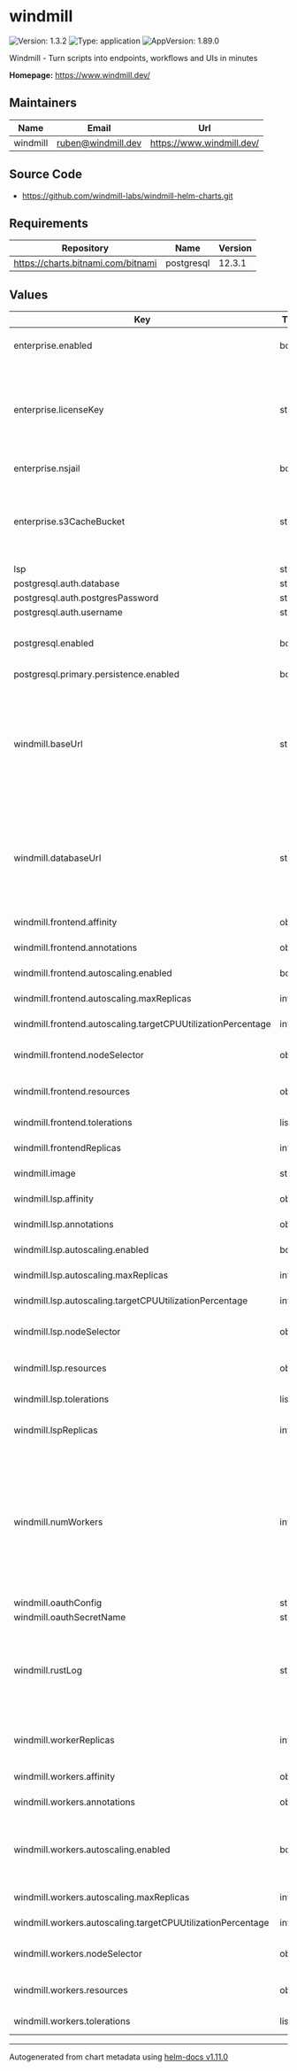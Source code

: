 # windmill

![Version: 1.3.2](https://img.shields.io/badge/Version-1.3.2-informational?style=flat-square)
![Type: application](https://img.shields.io/badge/Type-application-informational?style=flat-square)
![AppVersion: 1.89.0](https://img.shields.io/badge/AppVersion-1.89.0-informational?style=flat-square)

Windmill - Turn scripts into endpoints, workflows and UIs in minutes

**Homepage:** <https://www.windmill.dev/>

## Maintainers

| Name     | Email                | Url                         |
| -------- | -------------------- | --------------------------- |
| windmill | <ruben@windmill.dev> | <https://www.windmill.dev/> |

## Source Code

- <https://github.com/windmill-labs/windmill-helm-charts.git>

## Requirements

| Repository                         | Name       | Version |
| ---------------------------------- | ---------- | ------- |
| https://charts.bitnami.com/bitnami | postgresql | 12.3.1  |

## Values

| Key                                                          | Type   | Default                                                                       | Description                                                                                                                                                                                                 |
| ------------------------------------------------------------ | ------ | ----------------------------------------------------------------------------- | ----------------------------------------------------------------------------------------------------------------------------------------------------------------------------------------------------------- |
| enterprise.enabled                                           | bool   | `false`                                                                       | enable Windmill Enterprise , requires license key.                                                                                                                                                          |
| enterprise.licenseKey                                        | string | `"123456F"`                                                                   | Windmill provided Enterprise license key. Sets LICENSE_KEY environment variable in frontend and worker container.                                                                                           |
| enterprise.nsjail                                            | bool   | `false`                                                                       | use nsjail for sandboxing                                                                                                                                                                                   |
| enterprise.s3CacheBucket                                     | string | `"mybucketname"`                                                              | S3 bucket to use for dependency cache. Sets S3_CACHE_BUCKET environment variable in worker container                                                                                                        |
| lsp                                                          | string | `"latest"`                                                                    | lsp image tag                                                                                                                                                                                               |
| postgresql.auth.database                                     | string | `"windmill"`                                                                  |                                                                                                                                                                                                             |
| postgresql.auth.postgresPassword                             | string | `"windmill"`                                                                  |                                                                                                                                                                                                             |
| postgresql.auth.username                                     | string | `"postgres"`                                                                  |                                                                                                                                                                                                             |
| postgresql.enabled                                           | bool   | `true`                                                                        | enabled included Postgres container for demo purposes only using bitnami                                                                                                                                    |
| postgresql.primary.persistence.enabled                       | bool   | `true`                                                                        |                                                                                                                                                                                                             |
| windmill.baseUrl                                             | string | `"http://localhost"`                                                          | domain as shown in browser, change to https etc based on your endpoint/ingress configuration, sets BASE_URL environment variable in frontend and worker container                                           |
| windmill.databaseUrl                                         | string | `"postgres://postgres:windmill@windmill-postgresql/windmill?sslmode=disable"` | Postgres URI, pods will crashloop if database is unreachable, sets DATABASE_URL environment variable in frontend and worker container                                                                       |
| windmill.frontend.affinity                                   | object | `{}`                                                                          | Affinity rules to apply to the pods                                                                                                                                                                         |
| windmill.frontend.annotations                                | object | `{}`                                                                          | Annotations to apply to the pods                                                                                                                                                                            |
| windmill.frontend.autoscaling.enabled                        | bool   | `true`                                                                        | enable or disable autoscaling                                                                                                                                                                               |
| windmill.frontend.autoscaling.maxReplicas                    | int    | `10`                                                                          | maximum autoscaler replicas                                                                                                                                                                                 |
| windmill.frontend.autoscaling.targetCPUUtilizationPercentage | int    | `80`                                                                          | target CPU utilization                                                                                                                                                                                      |
| windmill.frontend.nodeSelector                               | object | `{}`                                                                          | Node selector to use for scheduling the pods                                                                                                                                                                |
| windmill.frontend.resources                                  | object | `{}`                                                                          | Resource limits and requests for the pods                                                                                                                                                                   |
| windmill.frontend.tolerations                                | list   | `[]`                                                                          | Tolerations to apply to the pods                                                                                                                                                                            |
| windmill.frontendReplicas                                    | int    | `2`                                                                           | replica for the application frontend                                                                                                                                                                        |
| windmill.image                                               | string | `"main"`                                                                      | windmill app image tag                                                                                                                                                                                      |
| windmill.lsp.affinity                                        | object | `{}`                                                                          | Affinity rules to apply to the pods                                                                                                                                                                         |
| windmill.lsp.annotations                                     | object | `{}`                                                                          | Annotations to apply to the pods                                                                                                                                                                            |
| windmill.lsp.autoscaling.enabled                             | bool   | `true`                                                                        | enable or disable autoscaling                                                                                                                                                                               |
| windmill.lsp.autoscaling.maxReplicas                         | int    | `10`                                                                          | maximum autoscaler replicas                                                                                                                                                                                 |
| windmill.lsp.autoscaling.targetCPUUtilizationPercentage      | int    | `80`                                                                          | target CPU utilization                                                                                                                                                                                      |
| windmill.lsp.nodeSelector                                    | object | `{}`                                                                          | Node selector to use for scheduling the pods                                                                                                                                                                |
| windmill.lsp.resources                                       | object | `{}`                                                                          | Resource limits and requests for the pods                                                                                                                                                                   |
| windmill.lsp.tolerations                                     | list   | `[]`                                                                          | Tolerations to apply to the pods                                                                                                                                                                            |
| windmill.lspReplicas                                         | int    | `2`                                                                           | replicas for the lsp containers used by the frontend                                                                                                                                                        |
| windmill.numWorkers                                          | int    | `1`                                                                           | workers per worker container, default and recommended is 1 to isolate one process per container, sets NUM_WORKER environment variable for worker container. Frontend container has 0 NUM_WORKERS by default |
| windmill.oauthConfig                                         | string | `"{}\n"`                                                                      |                                                                                                                                                                                                             |
| windmill.oauthSecretName                                     | string | `""`                                                                          |                                                                                                                                                                                                             |
| windmill.rustLog                                             | string | `"info"`                                                                      | rust log level, set to debug for more information etc, sets RUST_LOG environment variable in frontend and worker container                                                                                  |
| windmill.workerReplicas                                      | int    | `4`                                                                           | replicas for the workers, jobs are executed on the workers                                                                                                                                                  |
| windmill.workers.affinity                                    | object | `{}`                                                                          | Affinity rules to apply to the pods                                                                                                                                                                         |
| windmill.workers.annotations                                 | object | `{}`                                                                          | Annotations to apply to the pods                                                                                                                                                                            |
| windmill.workers.autoscaling.enabled                         | bool   | `false`                                                                       | will not benefit from the global cache and the performances will be poor for newly spawned pods                                                                                                             |
| windmill.workers.autoscaling.maxReplicas                     | int    | `10`                                                                          | maximum autoscaler replicas                                                                                                                                                                                 |
| windmill.workers.autoscaling.targetCPUUtilizationPercentage  | int    | `80`                                                                          | target CPU utilization                                                                                                                                                                                      |
| windmill.workers.nodeSelector                                | object | `{}`                                                                          | Node selector to use for scheduling the pods                                                                                                                                                                |
| windmill.workers.resources                                   | object | `{}`                                                                          | Resource limits and requests for the pods                                                                                                                                                                   |
| windmill.workers.tolerations                                 | list   | `[]`                                                                          | Tolerations to apply to the pods                                                                                                                                                                            |

---

Autogenerated from chart metadata using
[helm-docs v1.11.0](https://github.com/norwoodj/helm-docs/releases/v1.11.0)
